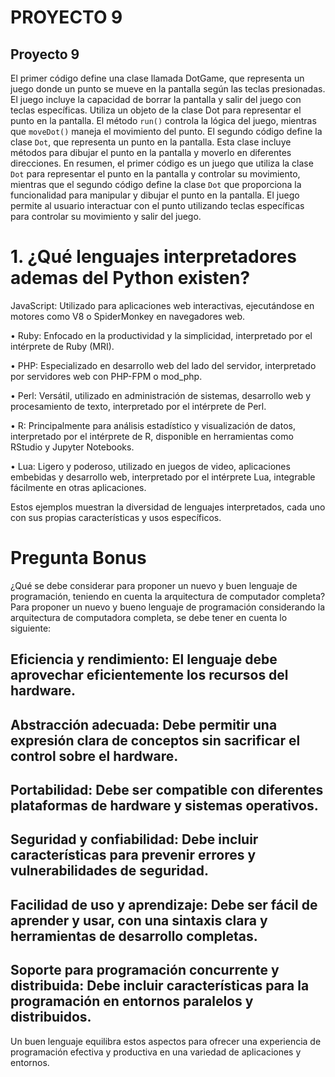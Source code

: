 # PROYECTO 9

## Proyecto 9

El primer código define una clase llamada DotGame, que representa un juego donde un punto se mueve en la pantalla según las teclas presionadas. El juego incluye la capacidad de borrar la pantalla y salir del juego con teclas específicas. Utiliza un objeto de la clase Dot para representar el punto en la pantalla. El método `run()` controla la lógica del juego, mientras que `moveDot()` maneja el movimiento del punto.
El segundo código define la clase `Dot`, que representa un punto en la pantalla. Esta clase incluye métodos para dibujar el punto en la pantalla y moverlo en diferentes direcciones.
En resumen, el primer código es un juego que utiliza la clase `Dot` para representar el punto en la pantalla y controlar su movimiento, mientras que el segundo código define la clase `Dot` que proporciona la funcionalidad para manipular y dibujar el punto en la pantalla. El juego permite al usuario interactuar con el punto utilizando teclas específicas para controlar su movimiento y salir del juego.


# 1.	¿Qué lenguajes interpretadores ademas del Python existen?

JavaScript: Utilizado para aplicaciones web interactivas, ejecutándose en motores como V8 o SpiderMonkey en navegadores web.

• Ruby: Enfocado en la productividad y la simplicidad, interpretado por el intérprete de Ruby (MRI).

• PHP: Especializado en desarrollo web del lado del servidor, interpretado por servidores web con PHP-FPM o mod_php.

• Perl: Versátil, utilizado en administración de sistemas, desarrollo web y procesamiento de texto, interpretado por el intérprete de Perl.

• R: Principalmente para análisis estadístico y visualización de datos, interpretado por el intérprete de R, disponible en herramientas como RStudio y Jupyter Notebooks.

• Lua: Ligero y poderoso, utilizado en juegos de video, aplicaciones embebidas y desarrollo web, interpretado por el intérprete Lua, integrable fácilmente en otras aplicaciones.

Estos ejemplos muestran la diversidad de lenguajes interpretados, cada uno con sus propias características y usos específicos.

# Pregunta Bonus

¿Qué se debe considerar para proponer un nuevo y buen lenguaje de programación, teniendo en cuenta la arquitectura de computador completa?
Para proponer un nuevo y bueno lenguaje de programación considerando la arquitectura de computadora completa, se debe tener en cuenta lo siguiente:

## Eficiencia y rendimiento: El lenguaje debe aprovechar eficientemente los recursos del hardware.
## Abstracción adecuada: Debe permitir una expresión clara de conceptos sin sacrificar el control sobre el hardware.
## Portabilidad: Debe ser compatible con diferentes plataformas de hardware y sistemas operativos.
## Seguridad y confiabilidad: Debe incluir características para prevenir errores y vulnerabilidades de seguridad.
## Facilidad de uso y aprendizaje: Debe ser fácil de aprender y usar, con una sintaxis clara y herramientas de desarrollo completas.
## Soporte para programación concurrente y distribuida: Debe incluir características para la programación en entornos paralelos y distribuidos.
Un buen lenguaje equilibra estos aspectos para ofrecer una experiencia de programación efectiva y productiva en una variedad de aplicaciones y entornos.

